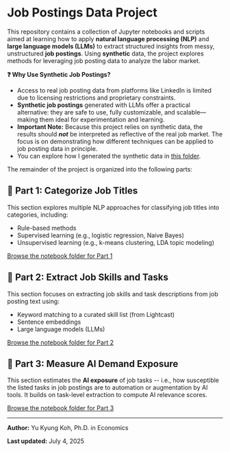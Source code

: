 # Job Postings Data Project

This repository contains a collection of Jupyter notebooks and scripts aimed at learning how to apply **natural language processing (NLP)** and **large language models (LLMs)** to extract structured insights from messy, unstructured **job postings**. Using **synthetic** data, the project explores methods for leveraging job posting data to analyze the labor market. 

**❓ Why Use Synthetic Job Postings?**

- Access to real job posting data from platforms like LinkedIn is limited due to licensing restrictions and proprietary constraints.
- **Synthetic job postings** generated with LLMs offer a practical alternative: they are safe to use, fully customizable, and scalable—making them ideal for experimentation and learning.
- **Important Note:** Because this project relies on synthetic data, the results should _**not**_ be interpreted as reflective of the real job market. The focus is on demonstrating how different techniques can be applied to job posting data in principle.
- You can explore how I generated the synthetic data in [this folder](https://github.com/yukyungkoh/job-postings-data-project/tree/main/0_generate-synthetic-job-postings).

The remainder of the project is organized into the following parts:

## 🔷 Part 1: Categorize Job Titles  
This section explores multiple NLP approaches for classifying job titles into categories, including:
- Rule-based methods
- Supervised learning (e.g., logistic regression, Naive Bayes)
- Unsupervised learning (e.g., k-means clustering, LDA topic modeling)

[Browse the notebook folder for Part 1](https://github.com/yukyungkoh/job-postings-data-project/tree/main/1_categorize-job-titles)


## 🔷 Part 2: Extract Job Skills and Tasks  
This section focuses on extracting job skills and task descriptions from job posting text using:
- Keyword matching to a curated skill list (from Lightcast)
- Sentence embeddings
- Large language models (LLMs)

[Browse the notebook folder for Part 2](https://github.com/yukyungkoh/job-postings-data-project/tree/main/2_extract-job-skills-and-tasks)


## 🔷 Part 3: Measure AI Demand Exposure  
This section estimates the **AI exposure** of job tasks -- i.e., how susceptible the listed tasks in job postings are to automation or augmentation by AI tools. It builds on task-level extraction to compute AI relevance scores.

[Browse the notebook folder for Part 3](https://github.com/yukyungkoh/job-postings-data-project/tree/main/3_measure-AI-demand-exposure)


---

**Author:** Yu Kyung Koh, Ph.D. in Economics

**Last updated:** July 4, 2025